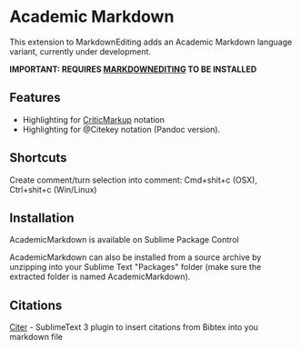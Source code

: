 
# Academic Markdown
This extension to MarkdownEditing adds an Academic Markdown language variant, currently under development.

**IMPORTANT: REQUIRES [MARKDOWNEDITING](https://packagecontrol.io/packages/MarkdownEditing) TO BE INSTALLED**

## Features
- Highlighting for [CriticMarkup](http://criticmarkup.com/) notation
- Highlighting for @Citekey notation (Pandoc version).

## Shortcuts
Create comment/turn selection into comment: Cmd+shit+c (OSX), Ctrl+shit+c (Win/Linux)

## Installation
AcademicMarkdown is available on Sublime Package Control

AcademicMarkdown can also be installed from a source archive by unzipping into your Sublime Text "Packages" folder (make sure the extracted folder is named AcademicMarkdown).

## Citations

[Citer](https://github.com/mangecoeur/Citer) - SublimeText 3 plugin to insert citations from Bibtex into you markdown file
